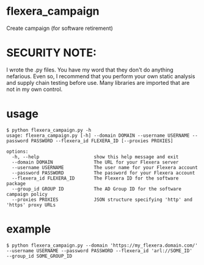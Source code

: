 # flexera_campaign
Create campaign (for software retirement)

# SECURITY NOTE:
I wrote the .py files.  You have my word that they don't do anything nefarious.  Even so, I recommend that you perform
your own static analysis and supply chain testing before use.  Many libraries are imported that are not in my own control.

# usage
```
$ python flexera_campaign.py -h
usage: flexera_campaign.py [-h] --domain DOMAIN --username USERNAME --password PASSWORD --flexera_id FLEXERA_ID [--proxies PROXIES]

options:
  -h, --help                    show this help message and exit
  --domain DOMAIN               The URL for your Flexera server
  --username USERNAME           The user name for your Flexera account
  --password PASSWORD           The password for your Flexera account
  --flexera_id FLEXERA_ID       The Flexera ID for the software package
  --group_id GROUP ID           The AD Group ID for the software campaign policy
  --proxies PROXIES             JSON structure specifying 'http' and 'https' proxy URLs

```

# example
```
$ python flexera_campaign.py --domain 'https://my_flexera.domain.com/' --username USERNAME --password PASSWORD --flexera_id 'arl://SOME_ID'  --group_id SOME_GROUP_ID
```